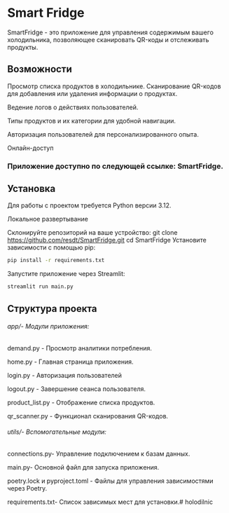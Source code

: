 # Smart Fridge 
SmartFridge - это приложение для управления содержимым вашего холодильника, позволяющее сканировать QR-коды и отслеживать продукты.

## Возможности

Просмотр списка продуктов в холодильнике.
Сканирование QR-кодов для добавления или удаления информации о продуктах.

Ведение логов о действиях пользователей.

Типы продуктов и их категории для удобной навигации.

Авторизация пользователей для персонализированного опыта.

Онлайн-доступ

### Приложение доступно по следующей ссылке: SmartFridge.

## Установка

Для работы с проектом требуется Python версии 3.12.

Локальное развертывание

Склонируйте репозиторий на ваше устройство:
git clone https://github.com/resdt/SmartFridge.git
cd SmartFridge
Установите зависимости с помощью pip:
```bash
pip install -r requirements.txt
```
Запустите приложение через Streamlit:
```bash
streamlit run main.py
```

## Структура проекта

###### app/- Модули приложения:
 demand.py - Просмотр аналитики потребления. 

 home.py - Главная страница приложения. 
 
 login.py - Авторизация пользователей 
 
 logout.py - Завершение сеанса пользователя. 
 
 product_list.py - Отображение списка продуктов. 
 
 qr_scanner.py - Функционал сканирования QR-кодов. 


###### utils/- Вспомогательные модули: 
 connections.py- Управление подключением к базам данных. 
 
 main.py- Основной файл для запуска приложения. 
 
 poetry.lock и pyproject.toml - Файлы для управления зависимостями через Poetry. 
 
 requirements.txt- Список зависимых мест для установки.# holodilnic 
